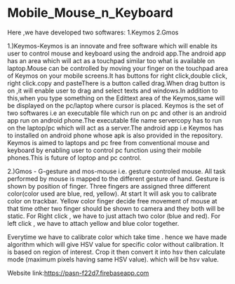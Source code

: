 # Mobile_Mouse_n_Keyboard
Here ,we have developed two softwares:
1.Keymos
2.Gmos


1.)Keymos-Keymos is an innovate and free software which will enable its user to control mouse and keyboard using the
android app.The android app has an area which will act as a touchpad similar too what is available on laptop.Mouse can be
controlled by moving your finger on the touchpad area of Keymos on your mobile screens.It has buttons for right click,double click,
right click.copy and pasteThere is a button called drag.When drag button is on ,it will enable user to drag and select texts 
and windows.In addition to this,when you type something on the Edittext area of the Keymos,same will be displayed on the pc/laptop 
where cursor is placed.
  Keymos is the set of two softwares i.e an executable file which run on pc and other is an android app 
run on android phone.The executable file name servercopy has to run on the laptop/pc which will act as a server.The android app i.e 
Keymos has to installed on android phone whose apk is also provided in the repository.
  Keymos is aimed to laptops and pc free from conventional mouse and keyboard by enabling user to control pc function using their 
  mobile phones.This is future of loptop and pc control.
  
  
  2.)Gmos - G-gesture and mos-mouse i.e. gesture controled mouse. All task performed by mouse is mapped to the different gesture of hand.
  Gesture is shown by position of finger. Three fingers are assigned three different color(color used are blue, red, yellow). At start It will ask you to calibrate color on trackbar. Yellow color finger decide free movement of mouse at that time other two finger should be shown to camera and they both will be static. For Right click , we have to just attach two color (blue and red). For left click , we have to attach yellow and blue color together.
  
 Everytime we have to calibrate color which take time . hence we have made algorithm which will give HSV value for specific color without calibration. It is based on region of interest. Crop it then convert it into hsv then calculate mode (maximum pixels having same HSV value). which will be hsv value.

Website link:https://pasn-f22d7.firebaseapp.com
